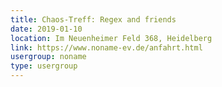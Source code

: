 ```yaml
---
title: Chaos-Treff: Regex and friends
date: 2019-01-10
location: Im Neuenheimer Feld 368, Heidelberg
link: https://www.noname-ev.de/anfahrt.html
usergroup: noname
type: usergroup
---
```


